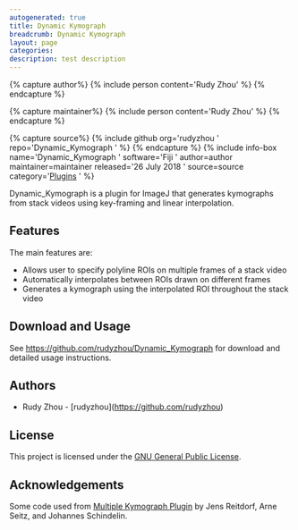 ```yaml
---
autogenerated: true
title: Dynamic Kymograph
breadcrumb: Dynamic Kymograph
layout: page
categories: 
description: test description
---
```



{% capture author%}
{% include person content='Rudy Zhou' %}
{% endcapture %}

{% capture maintainer%}
{% include person content='Rudy Zhou' %}
{% endcapture %}

{% capture source%}
{% include github org='rudyzhou ' repo='Dynamic\_Kymograph ' %}
{% endcapture %}
{% include info-box name='Dynamic\_Kymograph ' software='Fiji ' author=author maintainer=maintainer released='26 July 2018 ' source=source category='[Plugins](_Category_Plugins ) ' %}

Dynamic\_Kymograph is a plugin for ImageJ that generates kymographs from stack videos using key-framing and linear interpolation.

## Features

The main features are:

  - Allows user to specify polyline ROIs on multiple frames of a stack video
  - Automatically interpolates between ROIs drawn on different frames
  - Generates a kymograph using the interpolated ROI throughout the stack video

## Download and Usage

See https://github.com/rudyzhou/Dynamic_Kymograph for download and detailed usage instructions.

## Authors

  - Rudy Zhou - \[rudyzhou\](https://github.com/rudyzhou)

## License

This project is licensed under the [GNU General Public License](https://imagej.net/GPL).

## Acknowledgements

Some code used from [Multiple Kymograph Plugin](https://imagej.net/Multi_Kymograph) by Jens Reitdorf, Arne Seitz, and Johannes Schindelin.
